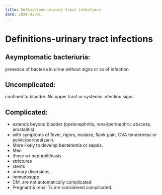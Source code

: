 ```yaml
---
title: Definitions-urinary tract infections
date: 2024-01-01
---
```

# Definitions-urinary tract infections

## Asymptomatic bacteriuria:
presence of bacteria in urine without signs or sx of infection
## Uncomplicated:
confined to bladder. No upper tract or systemic infection signs.
## Complicated:
* extends beyond bladder (pyelonephritis, renal/perinephric abscess, prostatitis)
* with symptoms of fever, rigors, malaise, flank pain, CVA tenderness or pelvic/perineal pain.
* More likely to develop bacteremia or sepsis.
* Men
* those w/ nephrolithiasis
* strictures
* stents
* urinary diversions
* immunosupp
* DM, are not automatically complicated
* Pregnant & renal Tx are considered complicated.
